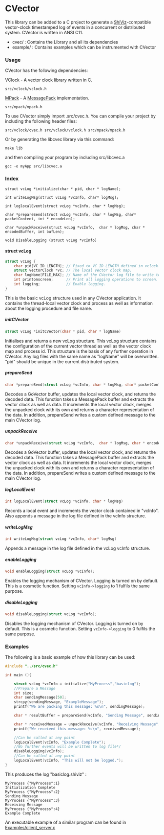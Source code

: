 CVector
========

This library can be added to a C project to generate a [ShiViz](http://bestchai.bitbucket.org/shiviz/)-compatible vector-clock timestamped log of events in a concurrent or distributed system.
CVector is written in ANSI C11.

* cvec/    : Contains the Library and all its dependencies
* example/  : Contains examples which can be instrumented with CVector


### Usage

CVector has the following dependencies:

VClock - A vector clock library written in C.
```
src/vclock/vclock.h
```
[MPack](https://github.com/ludocode/mpack) - A [MessagePack](http://msgpack.org/index.html) implementation.
```
src/mpack/mpack.h
```

To use CVector simply import .src/cvec.h.
You can compile your project by including the following header files:
```
src/vclock/cvec.h src/vclock/vclock.h src/mpack/mpack.h
```

Or by generating the libcvec library via this command:

```make
make lib
```
and then compiling your program by including src/libcvec.a

```make
gcc -o myApp src/libcvec.a
```

### Index
```
struct vcLog *initialize(char * pid, char * logName);
```
```
int writeLogMsg(struct vcLog *vcInfo, char* logMsg);
```
```
int loglocalEvent(struct vcLog *vcInfo, char * logMsg);
```
```
char *prepareSend(struct vcLog *vcInfo, char * logMsg, char* packetContent, int * encodeLen);
```
```
char *unpackReceive(struct vcLog *vcInfo,  char * logMsg, char * encodedBuffer, int bufLen);
```
```
void DisableLogging (struct vcLog *vcInfo)
```
####   struct vcLog

```c
struct vcLog {
    char pid[VC_ID_LENGTH]; // Fixed to VC_ID_LENGTH defined in vclock.h.
    struct vectorClock *vc; // The local vector clock map.
    char logName[FILE_MAX]; // Name of the CVector log file to write to.
    int printonscreen;      // Print all logging operations to screen.
    int logging;            // Enable logging.
}
```
This is the basic vcLog structure used in any CVector application.
It contains the thread-local vector clock and process as well as 
information about the logging procedure and file name.

 
#####   initCVector
```c
struct vcLog *initCVector(char * pid, char * logName)
```
Initialises and returns a new vcLog structure. This vcLog structure contains the configuration of the current vector thread as well as the vector clock map and process id.
This structure is the basis of any further operation in CVector.
Any log files with the same name as "logName" will be overwritten. "pid" should be unique in the current distributed system.

#####   prepareSend
```c
char *prepareSend(struct vcLog *vcInfo, char * logMsg, char* packetContent, int * encodeLen)
```
Decodes a GoVector buffer, updates the local vector clock, and returns the decoded data.
This function takes a MessagePack buffer and extracts the vector clock as well as data.
It increments the local vector clock, merges the unpacked clock with its own and returns a character representation of the data. 
In addition, prepareSend writes a custom defined message to the main CVector log.

#####   unpackReceive
```c
char *unpackReceive(struct vcLog *vcInfo,  char * logMsg, char * encodedBuffer, int bufLen)
```
Decodes a GoVector buffer, updates the local vector clock, and returns the 
decoded data.
This function takes a MessagePack buffer and extracts the vector clock as well as data. It increments the local vector clock, merges the unpacked clock with its own and returns a character representation of the data.
In addition, prepareSend writes a custom defined message to the main CVector log.

#####   logLocalEvent
```c
int logLocalEvent(struct vcLog *vcInfo, char * logMsg)
```
Records a local event and increments the vector clock contained in "vcInfo".
Also appends a message in the log file defined in the vcInfo structure.

#####   writeLogMsg

```c
int writeLogMsg(struct vcLog *vcInfo, char* logMsg)
```
Appends a message in the log file defined in the vcLog vcInfo structure.

#####   enableLogging
```c
void enableLogging(struct vcLog *vcInfo);
```
Enables the logging mechanism of CVector. Logging is turned on by default.
This is a cosmetic function. Setting `vcInfo->logging` to 1 fulfils the same purpose.

#####   disableLogging
```c
void disableLogging(struct vcLog *vcInfo);
```
Disables the logging mechanism of CVector. Logging is turned on by default.
This is a cosmetic function. Setting `vcInfo->logging` to 0 fulfils the same purpose.

###   Examples

The following is a basic example of how this library can be used:

```c
#include "../src/cvec.h"

int main (){

    struct vcLog *vcInfo = initialize("MyProcess","basiclog");
    //Prepare a Message
    int size;
    char sendingMessage[50];
    strcpy(sendingMessage, "ExampleMessage");
    printf("We are packing this message: %s\n", sendingMessage);

    char * resultBuffer = prepareSend(vcInfo, "Sending Message", sendingMessage, &size);

    char * receivedMessage = unpackReceive(vcInfo, "Receiving Message", resultBuffer, size);
    printf("We received this message: %s\n", receivedMessage);

    //Can be called at any point 
    logLocalEvent(vcInfo, "Example Complete");
    //No further events will be written to log file*/
    disableLogging(vcInfo);
    //Can be called at any point 
    logLocalEvent(vcInfo, "This will not be logged.");
}
```

This produces the log "basiclog.shiviz" :

    MyProcess {"MyProcess":1}
    Initialization Complete
    MyProcess {"MyProcess":2}
    Sending Message
    MyProcess {"MyProcess":3}
    Receiving Message
    MyProcess {"MyProcess":4}
    Example Complete


An executable example of a similar program can be found in
[Examples/client_server.c](https://github.com/DistributedClocks/CVector/blob/master/example/client_server.c)
